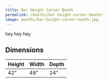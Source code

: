 ```yaml
---
title: Bar Height Corner Booth
permalink: /booths/bar-height-corner-booth/
image: booths/bar-height-corner-booth.jpg
---
```


hey hey hey


## Dimensions

Height | Width | Depth
-------|-------|------
42"    | 48"   | 24"